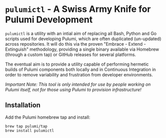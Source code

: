# `pulumictl` - A Swiss Army Knife for Pulumi Development

`pulumictl` is a utility with an intial aim of replacing all Bash, Python and Go scripts used for developing Pulumi, which are often duplicated (un-updated) across repositories. It will do this via the proven "Embrace - Extend - Extinguish" methodology, providing a single binary available via Homebrew (through a custom tap) or GitHub releases for several platforms.

The eventual aim is to provide a utility capable of performing hermetic builds of Pulumi components both locally and in Continuous Integration in order to remove variability and frustration from developer environments.

_*Important Note:* This tool is only intended for use by people working on Pulumi itself, not for those using Pulumi to provision infrastructure!_

## Installation

Add the Pulumi homebrew tap and install:

```
brew tap pulumi/tap
brew install pulumictl
```


